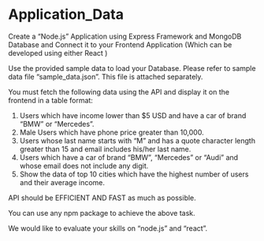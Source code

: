 # Application_Data



Create a “Node.js” Application using Express Framework and MongoDB Database and Connect it to your Frontend Application (Which can be developed using either React )


Use the provided sample data to load your Database. Please refer to sample data file “sample_data.json”. This file is attached separately. 


You must fetch the following data using the API and display it on the frontend in a table format:


1. Users which have income lower than $5 USD and have a car of brand “BMW” or “Mercedes”.
2. Male Users which have phone price greater than 10,000.
3. Users whose last name starts with “M” and has a quote character length greater than 15 and email includes his/her last name.
4. Users which have a car of brand “BMW”, “Mercedes” or “Audi” and whose email does not include any digit.
5. Show the data of top 10 cities which have the highest number of users and their average income.

API should be EFFICIENT AND FAST as much as possible.

You can use any npm package to achieve the above task.


We would like to evaluate your skills on “node.js” and “react”.
